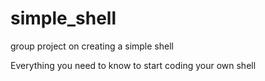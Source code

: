 # simple_shell
group project on creating a simple shell

Everything you need to know to start coding your own shell
